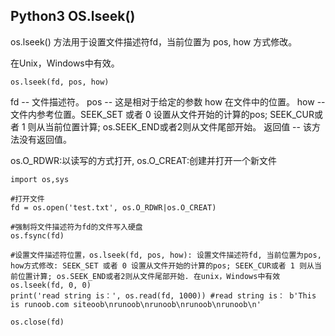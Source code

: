 ## Python3 OS.lseek()

os.lseek() 方法用于设置文件描述符fd，当前位置为 pos, how 方式修改。

在Unix，Windows中有效。

```
os.lseek(fd, pos, how)
```

fd -- 文件描述符。
pos -- 这是相对于给定的参数 how 在文件中的位置。
how -- 文件内参考位置。SEEK_SET 或者 0 设置从文件开始的计算的pos; SEEK_CUR或者 1 则从当前位置计算; os.SEEK_END或者2则从文件尾部开始。
返回值 -- 该方法没有返回值。

os.O_RDWR:以读写的方式打开, os.O_CREAT:创建并打开一个新文件

```
import os,sys

#打开文件
fd = os.open('test.txt', os.O_RDWR|os.O_CREAT)

#强制将文件描述符为fd的文件写入硬盘
os.fsync(fd)

#设置文件描述符位置，os.lseek(fd, pos, how): 设置文件描述符fd, 当前位置为pos, how方式修改: SEEK_SET 或者 0 设置从文件开始的计算的pos; SEEK_CUR或者 1 则从当前位置计算; os.SEEK_END或者2则从文件尾部开始. 在unix，Windows中有效
os.lseek(fd, 0, 0)
print('read string is：', os.read(fd, 1000)) #read string is： b'This is runoob.com siteoob\nrunoob\nrunoob\nrunoob\nrunoob\n'

os.close(fd)
```